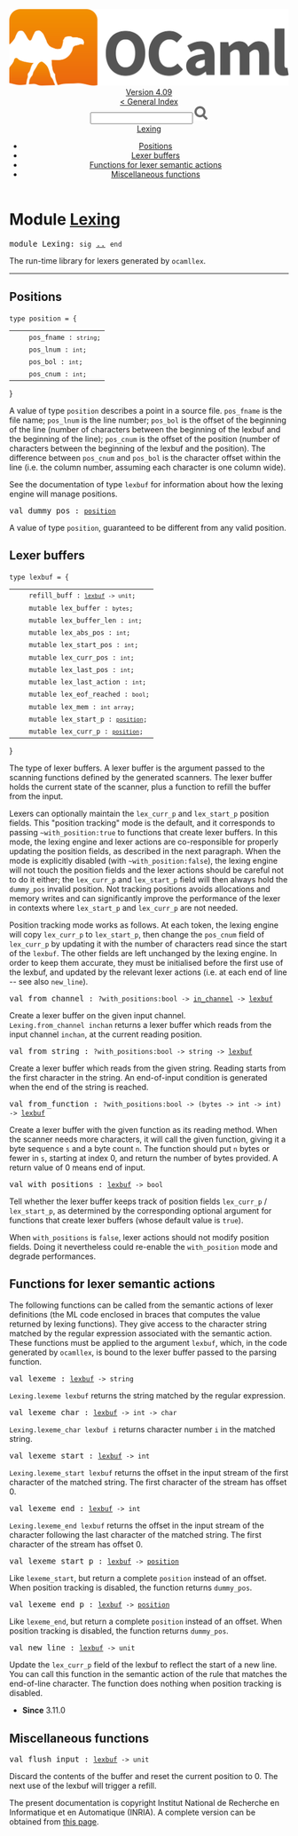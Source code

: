 <!-- ((! set title API !)) ((! set documentation !)) ((! set api !)) ((! set nobreadcrumb !)) -->
<div class="api"><header><nav class="toc brand"><a class="brand" href="https://ocaml.org/"><img src="colour-logo-gray.svg" class="svg" alt="OCaml"></a></nav><nav class="toc"><div class="toc_version"><a href="/docs" id="version-select">Version 4.09</a></div><a href="index.html">&lt; General Index</a><div class="api_search"><input type="text" name="apisearch" id="api_search" oninput="mySearch(false);" onkeypress="this.oninput();" onclick="this.oninput();" onpaste="this.oninput();">
<img src="search_icon.svg" alt="Search" class="svg" onclick="mySearch(false)"></div>
<div id="search_results"></div><div class="toc_title"><a href="#top">Lexing</a></div><ul><li><a href="#1_Positions">Positions</a></li><li><a href="#1_Lexerbuffers">Lexer buffers</a></li><li><a href="#1_Functionsforlexersemanticactions">Functions for lexer semantic actions</a></li><li><a href="#1_Miscellaneousfunctions">Miscellaneous functions</a></li></ul></nav></header>

<h1>Module <a href="type_Lexing.html">Lexing</a></h1>

<pre><span id="MODULELexing"><span class="keyword">module</span> Lexing</span>: <code class="code"><span class="keyword">sig</span></code> <a href="Lexing.html">..</a> <code class="code"><span class="keyword">end</span></code></pre><div class="info module top">
<div class="info-desc">
<p>The run-time library for lexers generated by <code class="code">ocamllex</code>.</p>
</div>
</div>
<hr width="100%">
<h2 id="1_Positions">Positions</h2>
<pre><code><span id="TYPEposition"><span class="keyword">type</span> <code class="type"></code>position</span> = {</code></pre><table class="typetable">
<tbody><tr>
<td align="left" valign="top">
<code>&nbsp;&nbsp;</code></td>
<td align="left" valign="top">
<code><span id="TYPEELTposition.pos_fname">pos_fname</span>&nbsp;: <code class="type">string</code>;</code></td>

</tr>
<tr>
<td align="left" valign="top">
<code>&nbsp;&nbsp;</code></td>
<td align="left" valign="top">
<code><span id="TYPEELTposition.pos_lnum">pos_lnum</span>&nbsp;: <code class="type">int</code>;</code></td>

</tr>
<tr>
<td align="left" valign="top">
<code>&nbsp;&nbsp;</code></td>
<td align="left" valign="top">
<code><span id="TYPEELTposition.pos_bol">pos_bol</span>&nbsp;: <code class="type">int</code>;</code></td>

</tr>
<tr>
<td align="left" valign="top">
<code>&nbsp;&nbsp;</code></td>
<td align="left" valign="top">
<code><span id="TYPEELTposition.pos_cnum">pos_cnum</span>&nbsp;: <code class="type">int</code>;</code></td>

</tr></tbody></table>
}

<div class="info ">
<div class="info-desc">
<p>A value of type <code class="code">position</code> describes a point in a source file.
   <code class="code">pos_fname</code> is the file name; <code class="code">pos_lnum</code> is the line number;
   <code class="code">pos_bol</code> is the offset of the beginning of the line (number
   of characters between the beginning of the lexbuf and the beginning
   of the line); <code class="code">pos_cnum</code> is the offset of the position (number of
   characters between the beginning of the lexbuf and the position).
   The difference between <code class="code">pos_cnum</code> and <code class="code">pos_bol</code> is the character
   offset within the line (i.e. the column number, assuming each
   character is one column wide).</p>

<p>See the documentation of type <code class="code">lexbuf</code> for information about
   how the lexing engine will manage positions.</p>
</div>
</div>


<pre><span id="VALdummy_pos"><span class="keyword">val</span> dummy_pos</span> : <code class="type"><a href="Lexing.html#TYPEposition">position</a></code></pre><div class="info ">
<div class="info-desc">
<p>A value of type <code class="code">position</code>, guaranteed to be different from any
   valid position.</p>
</div>
</div>
<h2 id="1_Lexerbuffers">Lexer buffers</h2>
<pre><code><span id="TYPElexbuf"><span class="keyword">type</span> <code class="type"></code>lexbuf</span> = {</code></pre><table class="typetable">
<tbody><tr>
<td align="left" valign="top">
<code>&nbsp;&nbsp;</code></td>
<td align="left" valign="top">
<code><span id="TYPEELTlexbuf.refill_buff">refill_buff</span>&nbsp;: <code class="type"><a href="Lexing.html#TYPElexbuf">lexbuf</a> -&gt; unit</code>;</code></td>

</tr>
<tr>
<td align="left" valign="top">
<code>&nbsp;&nbsp;</code></td>
<td align="left" valign="top">
<code><span class="keyword">mutable&nbsp;</span><span id="TYPEELTlexbuf.lex_buffer">lex_buffer</span>&nbsp;: <code class="type">bytes</code>;</code></td>

</tr>
<tr>
<td align="left" valign="top">
<code>&nbsp;&nbsp;</code></td>
<td align="left" valign="top">
<code><span class="keyword">mutable&nbsp;</span><span id="TYPEELTlexbuf.lex_buffer_len">lex_buffer_len</span>&nbsp;: <code class="type">int</code>;</code></td>

</tr>
<tr>
<td align="left" valign="top">
<code>&nbsp;&nbsp;</code></td>
<td align="left" valign="top">
<code><span class="keyword">mutable&nbsp;</span><span id="TYPEELTlexbuf.lex_abs_pos">lex_abs_pos</span>&nbsp;: <code class="type">int</code>;</code></td>

</tr>
<tr>
<td align="left" valign="top">
<code>&nbsp;&nbsp;</code></td>
<td align="left" valign="top">
<code><span class="keyword">mutable&nbsp;</span><span id="TYPEELTlexbuf.lex_start_pos">lex_start_pos</span>&nbsp;: <code class="type">int</code>;</code></td>

</tr>
<tr>
<td align="left" valign="top">
<code>&nbsp;&nbsp;</code></td>
<td align="left" valign="top">
<code><span class="keyword">mutable&nbsp;</span><span id="TYPEELTlexbuf.lex_curr_pos">lex_curr_pos</span>&nbsp;: <code class="type">int</code>;</code></td>

</tr>
<tr>
<td align="left" valign="top">
<code>&nbsp;&nbsp;</code></td>
<td align="left" valign="top">
<code><span class="keyword">mutable&nbsp;</span><span id="TYPEELTlexbuf.lex_last_pos">lex_last_pos</span>&nbsp;: <code class="type">int</code>;</code></td>

</tr>
<tr>
<td align="left" valign="top">
<code>&nbsp;&nbsp;</code></td>
<td align="left" valign="top">
<code><span class="keyword">mutable&nbsp;</span><span id="TYPEELTlexbuf.lex_last_action">lex_last_action</span>&nbsp;: <code class="type">int</code>;</code></td>

</tr>
<tr>
<td align="left" valign="top">
<code>&nbsp;&nbsp;</code></td>
<td align="left" valign="top">
<code><span class="keyword">mutable&nbsp;</span><span id="TYPEELTlexbuf.lex_eof_reached">lex_eof_reached</span>&nbsp;: <code class="type">bool</code>;</code></td>

</tr>
<tr>
<td align="left" valign="top">
<code>&nbsp;&nbsp;</code></td>
<td align="left" valign="top">
<code><span class="keyword">mutable&nbsp;</span><span id="TYPEELTlexbuf.lex_mem">lex_mem</span>&nbsp;: <code class="type">int array</code>;</code></td>

</tr>
<tr>
<td align="left" valign="top">
<code>&nbsp;&nbsp;</code></td>
<td align="left" valign="top">
<code><span class="keyword">mutable&nbsp;</span><span id="TYPEELTlexbuf.lex_start_p">lex_start_p</span>&nbsp;: <code class="type"><a href="Lexing.html#TYPEposition">position</a></code>;</code></td>

</tr>
<tr>
<td align="left" valign="top">
<code>&nbsp;&nbsp;</code></td>
<td align="left" valign="top">
<code><span class="keyword">mutable&nbsp;</span><span id="TYPEELTlexbuf.lex_curr_p">lex_curr_p</span>&nbsp;: <code class="type"><a href="Lexing.html#TYPEposition">position</a></code>;</code></td>

</tr></tbody></table>
}

<div class="info ">
<div class="info-desc">
<p>The type of lexer buffers. A lexer buffer is the argument passed
   to the scanning functions defined by the generated scanners.
   The lexer buffer holds the current state of the scanner, plus
   a function to refill the buffer from the input.</p>

<p>Lexers can optionally maintain the <code class="code">lex_curr_p</code> and <code class="code">lex_start_p</code>
   position fields.  This "position tracking" mode is the default, and
   it corresponds to passing <code class="code">~with_position:<span class="keyword">true</span></code> to functions that
   create lexer buffers. In this mode, the lexing engine and lexer
   actions are co-responsible for properly updating the position
   fields, as described in the next paragraph.  When the mode is
   explicitly disabled (with <code class="code">~with_position:<span class="keyword">false</span></code>), the lexing
   engine will not touch the position fields and the lexer actions
   should be careful not to do it either; the <code class="code">lex_curr_p</code> and
   <code class="code">lex_start_p</code> field will then always hold the <code class="code">dummy_pos</code> invalid
   position.  Not tracking positions avoids allocations and memory
   writes and can significantly improve the performance of the lexer
   in contexts where <code class="code">lex_start_p</code> and <code class="code">lex_curr_p</code> are not needed.</p>

<p>Position tracking mode works as follows.  At each token, the lexing
   engine will copy <code class="code">lex_curr_p</code> to <code class="code">lex_start_p</code>, then change the
   <code class="code">pos_cnum</code> field of <code class="code">lex_curr_p</code> by updating it with the number of
   characters read since the start of the <code class="code">lexbuf</code>.  The other fields
   are left unchanged by the lexing engine.  In order to keep them
   accurate, they must be initialised before the first use of the
   lexbuf, and updated by the relevant lexer actions (i.e. at each end
   of line -- see also <code class="code">new_line</code>).</p>
</div>
</div>


<pre><span id="VALfrom_channel"><span class="keyword">val</span> from_channel</span> : <code class="type">?with_positions:bool -&gt; <a href="Stdlib.html#TYPEin_channel">in_channel</a> -&gt; <a href="Lexing.html#TYPElexbuf">lexbuf</a></code></pre><div class="info ">
<div class="info-desc">
<p>Create a lexer buffer on the given input channel.
   <code class="code"><span class="constructor">Lexing</span>.from_channel&nbsp;inchan</code> returns a lexer buffer which reads
   from the input channel <code class="code">inchan</code>, at the current reading position.</p>
</div>
</div>

<pre><span id="VALfrom_string"><span class="keyword">val</span> from_string</span> : <code class="type">?with_positions:bool -&gt; string -&gt; <a href="Lexing.html#TYPElexbuf">lexbuf</a></code></pre><div class="info ">
<div class="info-desc">
<p>Create a lexer buffer which reads from
   the given string. Reading starts from the first character in
   the string. An end-of-input condition is generated when the
   end of the string is reached.</p>
</div>
</div>

<pre><span id="VALfrom_function"><span class="keyword">val</span> from_function</span> : <code class="type">?with_positions:bool -&gt; (bytes -&gt; int -&gt; int) -&gt; <a href="Lexing.html#TYPElexbuf">lexbuf</a></code></pre><div class="info ">
<div class="info-desc">
<p>Create a lexer buffer with the given function as its reading method.
   When the scanner needs more characters, it will call the given
   function, giving it a byte sequence <code class="code">s</code> and a byte
   count <code class="code">n</code>. The function should put <code class="code">n</code> bytes or fewer in <code class="code">s</code>,
   starting at index 0, and return the number of bytes
   provided. A return value of 0 means end of input.</p>
</div>
</div>

<pre><span id="VALwith_positions"><span class="keyword">val</span> with_positions</span> : <code class="type"><a href="Lexing.html#TYPElexbuf">lexbuf</a> -&gt; bool</code></pre><div class="info ">
<div class="info-desc">
<p>Tell whether the lexer buffer keeps track of position fields
    <code class="code">lex_curr_p</code> / <code class="code">lex_start_p</code>, as determined by the corresponding
    optional argument for functions that create lexer buffers
    (whose default value is <code class="code"><span class="keyword">true</span></code>).</p>

<p>When <code class="code">with_positions</code> is <code class="code"><span class="keyword">false</span></code>, lexer actions should not
    modify position fields.  Doing it nevertheless could
    re-enable the <code class="code">with_position</code> mode and degrade performances.</p>
</div>
</div>
<h2 id="1_Functionsforlexersemanticactions">Functions for lexer semantic actions</h2><p>The following functions can be called from the semantic actions
   of lexer definitions (the ML code enclosed in braces that
   computes the value returned by lexing functions). They give
   access to the character string matched by the regular expression
   associated with the semantic action. These functions must be
   applied to the argument <code class="code">lexbuf</code>, which, in the code generated by
   <code class="code">ocamllex</code>, is bound to the lexer buffer passed to the parsing
   function.</p>

<pre><span id="VALlexeme"><span class="keyword">val</span> lexeme</span> : <code class="type"><a href="Lexing.html#TYPElexbuf">lexbuf</a> -&gt; string</code></pre><div class="info ">
<div class="info-desc">
<p><code class="code"><span class="constructor">Lexing</span>.lexeme&nbsp;lexbuf</code> returns the string matched by
           the regular expression.</p>
</div>
</div>

<pre><span id="VALlexeme_char"><span class="keyword">val</span> lexeme_char</span> : <code class="type"><a href="Lexing.html#TYPElexbuf">lexbuf</a> -&gt; int -&gt; char</code></pre><div class="info ">
<div class="info-desc">
<p><code class="code"><span class="constructor">Lexing</span>.lexeme_char&nbsp;lexbuf&nbsp;i</code> returns character number <code class="code">i</code> in
   the matched string.</p>
</div>
</div>

<pre><span id="VALlexeme_start"><span class="keyword">val</span> lexeme_start</span> : <code class="type"><a href="Lexing.html#TYPElexbuf">lexbuf</a> -&gt; int</code></pre><div class="info ">
<div class="info-desc">
<p><code class="code"><span class="constructor">Lexing</span>.lexeme_start&nbsp;lexbuf</code> returns the offset in the
   input stream of the first character of the matched string.
   The first character of the stream has offset 0.</p>
</div>
</div>

<pre><span id="VALlexeme_end"><span class="keyword">val</span> lexeme_end</span> : <code class="type"><a href="Lexing.html#TYPElexbuf">lexbuf</a> -&gt; int</code></pre><div class="info ">
<div class="info-desc">
<p><code class="code"><span class="constructor">Lexing</span>.lexeme_end&nbsp;lexbuf</code> returns the offset in the input stream
   of the character following the last character of the matched
   string. The first character of the stream has offset 0.</p>
</div>
</div>

<pre><span id="VALlexeme_start_p"><span class="keyword">val</span> lexeme_start_p</span> : <code class="type"><a href="Lexing.html#TYPElexbuf">lexbuf</a> -&gt; <a href="Lexing.html#TYPEposition">position</a></code></pre><div class="info ">
<div class="info-desc">
<p>Like <code class="code">lexeme_start</code>, but return a complete <code class="code">position</code> instead
    of an offset.  When position tracking is disabled, the function
    returns <code class="code">dummy_pos</code>.</p>
</div>
</div>

<pre><span id="VALlexeme_end_p"><span class="keyword">val</span> lexeme_end_p</span> : <code class="type"><a href="Lexing.html#TYPElexbuf">lexbuf</a> -&gt; <a href="Lexing.html#TYPEposition">position</a></code></pre><div class="info ">
<div class="info-desc">
<p>Like <code class="code">lexeme_end</code>, but return a complete <code class="code">position</code> instead
    of an offset.  When position tracking is disabled, the function
    returns <code class="code">dummy_pos</code>.</p>
</div>
</div>

<pre><span id="VALnew_line"><span class="keyword">val</span> new_line</span> : <code class="type"><a href="Lexing.html#TYPElexbuf">lexbuf</a> -&gt; unit</code></pre><div class="info ">
<div class="info-desc">
<p>Update the <code class="code">lex_curr_p</code> field of the lexbuf to reflect the start
    of a new line.  You can call this function in the semantic action
    of the rule that matches the end-of-line character.  The function
    does nothing when position tracking is disabled.</p>
</div>
<ul class="info-attributes">
<li><b>Since</b> 3.11.0</li>
</ul>
</div>
<h2 id="1_Miscellaneousfunctions">Miscellaneous functions</h2>
<pre><span id="VALflush_input"><span class="keyword">val</span> flush_input</span> : <code class="type"><a href="Lexing.html#TYPElexbuf">lexbuf</a> -&gt; unit</code></pre><div class="info ">
<div class="info-desc">
<p>Discard the contents of the buffer and reset the current
    position to 0.  The next use of the lexbuf will trigger a
    refill.</p>
</div>
</div>

<div class="copyright">The present documentation is copyright Institut National de Recherche en Informatique et en Automatique (INRIA). A complete version can be obtained from <a href="http://caml.inria.fr/pub/docs/manual-ocaml/">this page</a>.</div></div>
